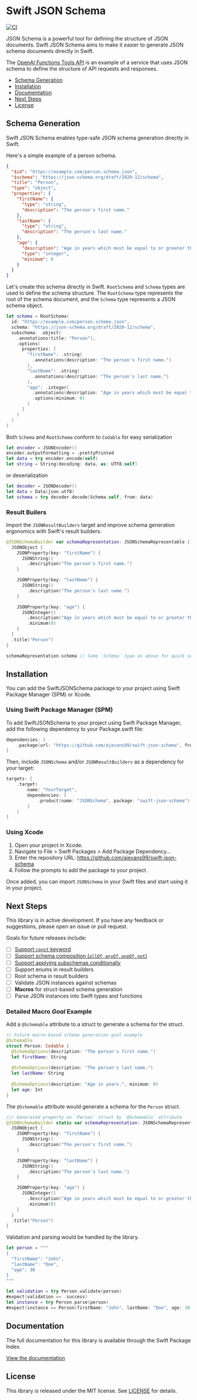 # Swift JSON Schema

[![CI](https://github.com/ajevans99/swift-json-schema/actions/workflows/ci.yml/badge.svg)](https://github.com/ajevans99/swift-json-schema/actions/workflows/ci.yml)

JSON Schema is a powerful tool for defining the structure of JSON documents. Swift JSON Schema aims to make it easier to generate JSON schema documents directly in Swift.

The [OpenAI Functions Tools API](https://platform.openai.com/docs/api-reference/assistants/createAssistant#assistants-createassistant-tools) is an example of a service that uses JSON schema to define the structure of API requests and responses.

* [Schema Generation](#schema-generation)
* [Installation](#installation)
* [Documentation](#documentation)
* [Next Steps](#next-steps)
* [License](#license)

## Schema Generation

Swift JSON Schema enables type-safe JSON schema generation directly in Swift.

Here's a simple example of a person schema.

```json
{
  "$id": "https://example.com/person.schema.json",
  "$schema": "https://json-schema.org/draft/2020-12/schema",
  "title": "Person",
  "type": "object",
  "properties": {
    "firstName": {
      "type": "string",
      "description": "The person's first name."
    },
    "lastName": {
      "type": "string",
      "description": "The person's last name."
    },
    "age": {
      "description": "Age in years which must be equal to or greater than zero.",
      "type": "integer",
      "minimum": 0
    }
  }
}
```

Let's create this schema directly in Swift. `RootSchema` and `Schema` types are used to define the schema structure. The `RootSchema` type represents the root of the schema document, and the `Schema` type represents a JSON schema object.

```swift
let schema = RootSchema(
  id: "https://example.com/person.schema.json",
  schema: "https://json-schema.org/draft/2020-12/schema",
  subschema: .object(
    .annotations(title: "Person"),
    .options(
      properties: [
        "firstName": .string(
          .annotations(description: "The person's first name.")
        ),
        "lastName": .string(
          .annotations(description: "The person's last name.")
        ),
        "age": .integer(
          .annotations(description: "Age in years which must be equal to or greater than zero."),
          .options(minimum: 0)
        )
      ]
    )
  )
)
```

Both `Schema` and `RootSchema` conform to `Codable` for easy serialization

```swift
let encoder = JSONEncoder()
encoder.outputFormatting = .prettyPrinted
let data = try encoder.encode(self)
let string = String(decoding: data, as: UTF8.self)
```

or deserialization

```swift
let decoder = JSONDecoder()
let data = Data(json.utf8)
let schema = try decoder.decode(Schema.self, from: data)
```

### Result Builers

Import the `JSONResultBuilders` target and improve schema generation ergonomics with Swift's result builders.

```swift
@JSONSchemaBuilder var schemaRepresentation: JSONSchemaRepresentable {
  JSONObject {
    JSONProperty(key: "firstName") {
      JSONString()
        .description("The person's first name.")
    }

    JSONProperty(key: "lastName") {
      JSONString()
        .description("The person's last name.")
    }

    JSONProperty(key: "age") {
      JSONInteger()
        .description("Age in years which must be equal to or greater than zero.")
        .minimum(0)
    }
  }
  .title("Person")
}

schemaRepresentation.schema // Same `Schema` type as above for quick serialization
```

## Installation

You can add the SwiftJSONSchema package to your project using Swift Package Manager (SPM) or Xcode.

### Using Swift Package Manager (SPM)

To add SwiftJSONSchema to your project using Swift Package Manager, add the following dependency to your Package.swift file:

```swift
dependencies: [
    .package(url: "https://github.com/ajevans99/swift-json-schema", from: "1.0.0")
]
```

Then, include `JSONSchema` and/or `JSONResultBuilders` as a dependency for your target:

```swift
targets: [
    .target(
        name: "YourTarget",
        dependencies: [
            .product(name: "JSONSchema", package: "swift-json-schema")
        ]
    )
]
```

### Using Xcode

1. Open your project in Xcode.
2. Navigate to File > Swift Packages > Add Package Dependency...
3. Enter the repository URL: https://github.com/ajevans99/swift-json-schema
4. Follow the prompts to add the package to your project.

Once added, you can import `JSONSchema` in your Swift files and start using it in your project.

## Next Steps

This library is in active development. If you have any feedback or suggestions, please open an issue or pull request.

Goals for future releases include:
- [ ] [Support `const` keyword](https://json-schema.org/understanding-json-schema/reference/const#constant-values)
- [ ] [Support schema composition (`allOf`, `anyOf`, `oneOf`, `not`)](https://json-schema.org/understanding-json-schema/reference/combining#allof)
- [ ] [Support applying subschemas conditionally](https://json-schema.org/understanding-json-schema/reference/conditionals)
- [ ] Support enums in result builders
- [ ] Root schema in result builders
- [ ] Validate JSON instances against schemas
- [ ] **Macros** for struct-based schema generation
- [ ] Parse JSON instances into Swift types and functions

### Detailed Macro _Goal_ Example

Add a `@Schemable` attribute to a struct to generate a schema for the struct.

```swift
// Future macro-based schema generation goal example
@Schemable
struct Person: Codable {
  @SchemaOptions(description: "The person's first name.")
  let firstName: String
  
  @SchemaOptions(description: "The person's last name.")
  let lastName: String
  
  @SchemaOptions(description: "Age in years.", minimum: 0)
  let age: Int
}
```

The `@Schemable` attribute would generate a schema for the `Person` struct.

```swift
/// Generated property on `Person` struct by `@Schemable` attribute
@JSONSchemaBuilder static var schemaRepresentation: JSONSchemaRepresentable {
  JSONObject {
    JSONProperty(key: "firstName") {
      JSONString()
        .description("The person's first name.")
    }

    JSONProperty(key: "lastName") {
      JSONString()
        .description("The person's last name.")
    }

    JSONProperty(key: "age") {
      JSONInteger()
        .description("Age in years which must be equal to or greater than zero.")
        .minimum(0)
    }
  }
  .title("Person")
}
```

Validation and parsing would be handled by the library.

```swift
let person = """
{
  "firstName": "John",
  "lastName": "Doe",
  "age": 30
}
"""

let validation = try Person.validate(person)
#expect(validation == .success)
let instance = try Person.parse(person)
#expect(instance == Person(firstName: "John", lastName: "Doe", age: 30))
```

## Documentation

The full documentation for this library is available through the Swift Package Index.

[View the documentation](https://swiftpackageindex.com/ajevans99/swift-json-schema)

## License

This library is released under the MIT license. See [LICENSE](LICENSE) for details.

